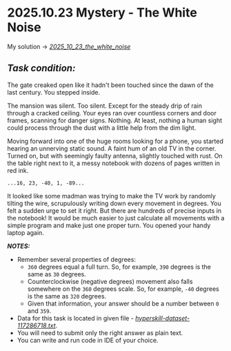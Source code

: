 # 2025.10.23 Mystery - The White Noise

My solution -> *[2025_10_23_the_white_noise](2025_10_23_the_white_noise.py)*

## **_Task condition:_**

The gate creaked open like it hadn't been touched since the dawn of the last century. You stepped inside.

The mansion was silent. Too silent. Except for the steady drip of rain through a cracked ceiling. Your eyes ran over countless corners and door frames, scanning for danger signs. Nothing. At least, nothing a human sight could process through the dust with a little help from the dim light.

Moving forward into one of the huge rooms looking for a phone, you started hearing an unnerving static sound. A faint hum of an old TV in the corner. Turned on, but with seemingly faulty antenna, slightly touched with rust. On the table right next to it, a messy notebook with dozens of pages written in red ink.

```
...16, 23, -40, 1, -89...
```

It looked like some madman was trying to make the TV work by randomly tilting the wire, scrupulously writing down every movement in degrees. You felt a sudden urge to set it right. But there are hundreds of precise inputs in the notebook! It would be much easier to just calculate all movements with a simple program and make just one proper turn. You opened your handy laptop again.

**_NOTES:_**

- Remember several properties of degrees:
    - `360` degrees equal a full turn. So, for example, `390` degrees is the same as `30` degrees.
    - Counterclockwise (negative degrees) movement also falls somewhere on the `360` degrees scale. So, for example, `-40` degrees is the same as `320` degrees.
    - Given that information, your answer should be a number between `0` and `359`.
- Data for this task is located in given file - *[hyperskill-dataset-117286718.txt](hyperskill-dataset-117286718.txt)*.
- You will need to submit only the right answer as plain text.
- You can write and run code in IDE of your choice.

#

<br />